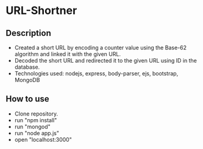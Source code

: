 # URL-Shortner

## Description 
- Created a short URL by encoding a counter value using the Base-62 algorithm and linked it with the given URL. 
- Decoded the short URL and redirected it to the given URL using ID in the database.
- Technologies used: nodejs, express, body-parser, ejs, bootstrap, MongoDB

## How to use
- Clone repository.
- run "npm install"
- run "mongod"
- run "node app.js"
- open "localhost:3000"
